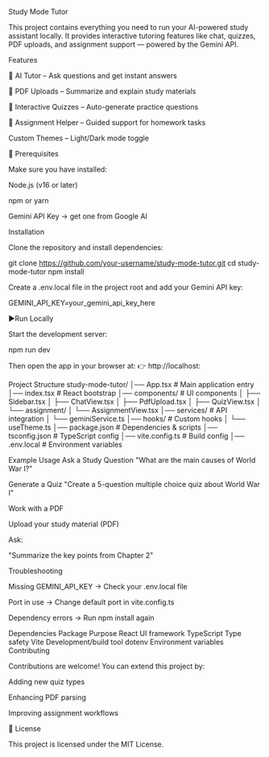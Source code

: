 Study Mode Tutor

This project contains everything you need to run your AI-powered study assistant locally. It provides interactive tutoring features like chat, quizzes, PDF uploads, and assignment support — powered by the Gemini API.

Features

🤖 AI Tutor – Ask questions and get instant answers

📄 PDF Uploads – Summarize and explain study materials

🧩 Interactive Quizzes – Auto-generate practice questions

📝 Assignment Helper – Guided support for homework tasks

Custom Themes – Light/Dark mode toggle

🔧 Prerequisites

Make sure you have installed:

Node.js (v16 or later)

npm or yarn

Gemini API Key → get one from Google AI

Installation

Clone the repository and install dependencies:

git clone https://github.com/your-username/study-mode-tutor.git
cd study-mode-tutor
npm install


Create a .env.local file in the project root and add your Gemini API key:

GEMINI_API_KEY=your_gemini_api_key_here

▶Run Locally

Start the development server:

npm run dev


Then open the app in your browser at:
👉 http://localhost:

Project Structure
study-mode-tutor/
│── App.tsx               # Main application entry
│── index.tsx             # React bootstrap
│── components/           # UI components
│   ├── Sidebar.tsx
│   ├── ChatView.tsx
│   ├── PdfUpload.tsx
│   ├── QuizView.tsx
│   └── assignment/
│       └── AssignmentView.tsx
│── services/             # API integration
│   └── geminiService.ts
│── hooks/                # Custom hooks
│   └── useTheme.ts
│── package.json          # Dependencies & scripts
│── tsconfig.json         # TypeScript config
│── vite.config.ts        # Build config
│── .env.local            # Environment variables

Example Usage
Ask a Study Question
"What are the main causes of World War I?"

Generate a Quiz
"Create a 5-question multiple choice quiz about World War I"

Work with a PDF

Upload your study material (PDF)

Ask:

"Summarize the key points from Chapter 2"

Troubleshooting

Missing GEMINI_API_KEY → Check your .env.local file

Port in use → Change default port in vite.config.ts

Dependency errors → Run npm install again

Dependencies
Package	Purpose
React	UI framework
TypeScript	Type safety
Vite	Development/build tool
dotenv	Environment variables
Contributing

Contributions are welcome!
You can extend this project by:

Adding new quiz types

Enhancing PDF parsing

Improving assignment workflows

📜 License

This project is licensed under the MIT License.
